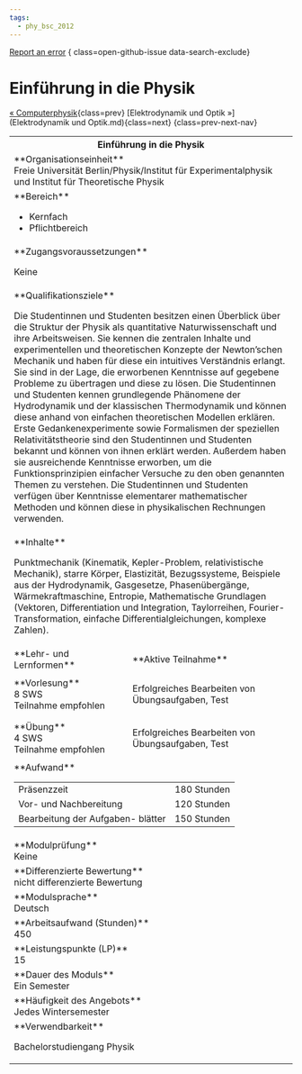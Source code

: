 ```yaml
---
tags:
  - phy_bsc_2012
---
```

[Report an error](https://github.com/SGSSGene/FUB-SUP/issues/new?title=Error%20in%20%22Einf%C3%BChrung%20in%20die%20Physik%22&body=There%20seems%20to%20be%20an%20error%20in%20module%20%22Einf%C3%BChrung%20in%20die%20Physik%22%2E%0A%0A%3CDescribe%20here%20a%20slightly%20more%20detailed%20description%20of%20what%20is%20wrong%3E&labels=bug)
{ class=open-github-issue data-search-exclude}

# Einführung in die Physik

[« Computerphysik](Computerphysik.md){class=prev}
[Elektrodynamik und Optik »](Elektrodynamik und Optik.md){class=next}
{class=prev-next-nav}

<table markdown id="moduledesc">
<tr markdown class="moduledesc_head"><th colspan="2">Einführung in die Physik </th></tr>
<tr markdown><td colspan="2">**Organisationseinheit**   <br>Freie Universität Berlin/Physik/Institut für Experimentalphysik und Institut für Theoretische Physik</td></tr>

<tr markdown><td colspan="2">**Bereich**<br>


- Kernfach
- Pflichtbereich

</td></tr>

<tr markdown><td colspan="2">**Zugangsvoraussetzungen** <br>

Keine


</td></tr>
<tr markdown><td colspan="2">**Qualifikationsziele**    <br>

Die Studentinnen und Studenten besitzen einen Überblick über die Struktur
der Physik als quantitative Naturwissenschaft und ihre Arbeitsweisen. Sie
kennen die zentralen Inhalte und experimentellen und theoretischen Konzepte
der Newton’schen Mechanik und haben für diese ein intuitives Verständnis
erlangt. Sie sind in der Lage, die erworbenen Kenntnisse auf gegebene
Probleme zu übertragen und diese zu lösen. Die Studentinnen und Studenten
kennen grundlegende Phänomene der Hydrodynamik und der klassischen
Thermodynamik und können diese anhand von einfachen theoretischen Modellen
erklären. Erste Gedankenexperimente sowie Formalismen der speziellen
Relativitätstheorie sind den Studentinnen und Studenten bekannt und können
von ihnen erklärt werden. Außerdem haben sie ausreichende Kenntnisse
erworben, um die Funktionsprinzipien einfacher Versuche zu den oben
genannten Themen zu verstehen. Die Studentinnen und Studenten verfügen über
Kenntnisse elementarer mathematischer Methoden und können diese in
physikalischen Rechnungen verwenden.


</td></tr>
<tr markdown><td colspan="2">**Inhalte**                <br>

Punktmechanik (Kinematik, Kepler-Problem, relativistische Mechanik), starre
Körper, Elastizität, Bezugssysteme, Beispiele aus der Hydrodynamik,
Gasgesetze, Phasenübergänge, Wärmekraftmaschine, Entropie, Mathematische
Grundlagen (Vektoren, Differentiation und Integration, Taylorreihen,
Fourier-Transformation, einfache Differentialgleichungen, komplexe Zahlen).


</td></tr>

<tr markdown><td>**Lehr- und Lernformen**</td><td>**Aktive Teilnahme**</td></tr>
<tr markdown><td> **Vorlesung** <br>8 SWS <br> Teilnahme empfohlen</td><td>

Erfolgreiches Bearbeiten von Übungsaufgaben, Test
</td></tr>
<tr markdown><td> **Übung** <br>4 SWS <br> Teilnahme empfohlen</td><td>

Erfolgreiches Bearbeiten von Übungsaufgaben, Test
</td></tr>
<tr markdown><td colspan="2">**Aufwand**                <br>
<table class="aufwand_table">
<tr><td>Präsenzzeit</td><td>180 Stunden</td></tr>
<tr><td>Vor- und Nachbereitung</td><td>120 Stunden</td></tr>
<tr><td>Bearbeitung der Aufgaben- blätter</td><td>150 Stunden</td></tr>
</table>

</td></tr>
<tr markdown><td colspan="2">**Modulprüfung**             <br>Keine


</td></tr>
<tr markdown><td colspan="2">**Differenzierte Bewertung** <br>nicht differenzierte Bewertung

</td></tr>
<tr markdown><td colspan="2">**Modulsprache**             <br>Deutsch</td></tr>
<tr markdown><td colspan="2">**Arbeitsaufwand (Stunden)** <br>450</td></tr>
<tr markdown><td colspan="2">**Leistungspunkte (LP)**     <br>15</td></tr>
<tr markdown><td colspan="2">**Dauer des Moduls**         <br>Ein Semester</td></tr>
<tr markdown><td colspan="2">**Häufigkeit des Angebots**  <br>Jedes Wintersemester</td></tr>
<tr markdown><td colspan="2">**Verwendbarkeit**           <br>

Bachelorstudiengang Physik


</td></tr>

</table>
